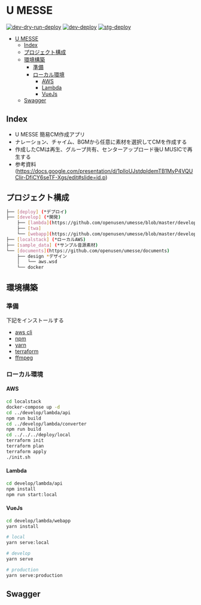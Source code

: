 # U MESSE

[![dev-dry-run-deploy](https://github.com/openusen/umesse/actions/workflows/dev-dry-run-deploy.yml/badge.svg)](https://github.com/openusen/umesse/actions/workflows/dev-dry-run-deploy.yml)
[![dev-deploy](https://github.com/openusen/umesse/actions/workflows/dev-deploy.yml/badge.svg)](https://github.com/openusen/umesse/actions/workflows/dev-deploy.yml)
[![stg-deploy](https://github.com/openusen/umesse/actions/workflows/stg-deploy.yml/badge.svg)](https://github.com/openusen/umesse/actions/workflows/stg-deploy.yml)

- [U MESSE](#u-messe)
  - [Index](#index)
  - [プロジェクト構成](#プロジェクト構成)
  - [環境構築](#環境構築)
    - [準備](#準備)
    - [ローカル環境](#ローカル環境)
      - [AWS](#aws)
      - [Lambda](#lambda)
      - [VueJs](#vuejs)
  - [Swagger](#swagger)

## Index

- U MESSE 簡易CM作成アプリ
- ナレーション、チャイム、BGMから任意に素材を選択してCMを作成する
- 作成したCMは再生、グループ共有、センターアップロード後U MUSICで再生する
- 参考資料(https://docs.google.com/presentation/d/1plloUJstdpIdemTB1MyP4VQUClir-DfiCY6seTF-Xgs/edit#slide=id.p)

## プロジェクト構成

```bash
├── [deploy] (*デプロイ)
├── [develop] (*開発)
    ├── [lambda](https://github.com/openusen/umesse/blob/master/develop/lambda/README.md)
    ├── [twa]
    └── [webapp](https://github.com/openusen/umesse/blob/master/develop/webapp/README.md)
├── [localstack] (*ローカルAWS)
├── [sample_data] (*サンプル音源素材)
└── [documents](https://github.com/openusen/umesse/documents)
    ├── design *デザイン
    │   └── aws.wsd
    └── docker
```

## 環境構築

### 準備

下記をインストールする

- [aws cli](https://docs.aws.amazon.com/ja_jp/cli/latest/userguide/install-cliv2.html)
- [npm](https://nodejs.org/ja/download/)
- [yarn](https://classic.yarnpkg.com/ja/docs/install/#windows-stable)
- [terraform](https://www.terraform.io/downloads.html)
- [ffmpeg](https://ffmpeg.org/)

### ローカル環境

#### AWS

```bash
cd localstack
docker-compose up -d
cd ../develop/lambda/api
npm run build
cd ../develop/lambda/converter
npm run build
cd ../../../deploy/local
terraform init
terraform plan
terraform apply
./init.sh
```

#### Lambda

```bash
cd develop/lambda/api
npm install
npm run start:local
```

#### VueJs

```bash
cd develop/lambda/webapp
yarn install

# local
yarn serve:local

# develop
yarn serve

# production
yarn serve:production
```

## Swagger
